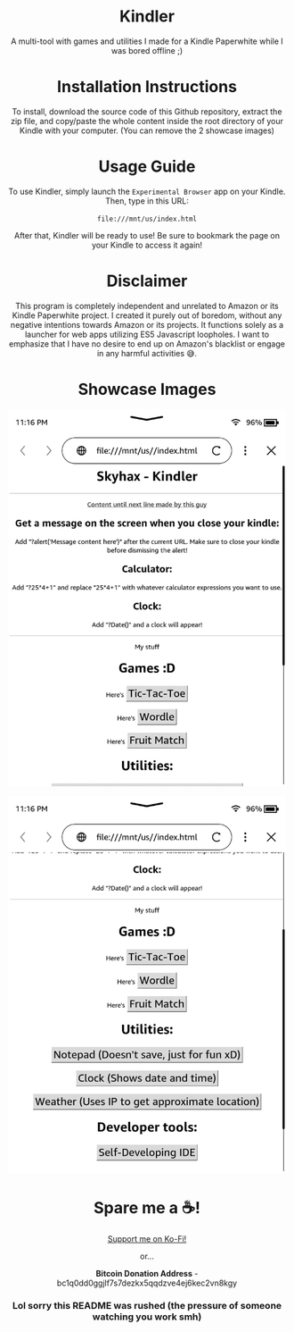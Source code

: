 <h1 align="center">Kindler</h1>
<p align="center">A multi-tool with games and utilities I made for a Kindle Paperwhite while I was bored offline ;)</p>

<h1 align="center">Installation Instructions</h1>
<p align="center">To install, download the source code of this Github repository, extract the zip file, and copy/paste the whole content inside the root directory of your Kindle with your computer. (You can remove the 2 showcase images)</p>

<h1 align="center">Usage Guide</h1>
<p align="center">To use Kindler, simply launch the <code>Experimental Browser</code> app on your Kindle. Then, type in this URL:</p>
<p align="center"><code>file:///mnt/us/index.html</code></p>
<p align="center">After that, Kindler will be ready to use! Be sure to bookmark the page on your Kindle to access it again!</p>

<h1 align="center">Disclaimer</h1>
<p align="center">This program is completely independent and unrelated to Amazon or its Kindle Paperwhite project. I created it purely out of boredom, without any negative intentions towards Amazon or its projects. It functions solely as a launcher for web apps utilizing ES5 Javascript loopholes. I want to emphasize that I have no desire to end up on Amazon's blacklist or engage in any harmful activities 😅.</p>

<h1 align="center">Showcase Images</h1>
<p align="center"><img width="500px" src="/showcase_1.png"></p>
<p align="center"><img width="500px" src="/showcase_2.png"></p>

<h1 align="center">Spare me a ☕!</h1>
<p align="center"><a href="https://ko-fi.com/chainedtears">Support me on Ko-Fi!</a></p>
<p align="center">or...</p>
<p align="center"><b>Bitcoin Donation Address</b> - bc1q0dd0ggjlf7s7dezkx5qqdzve4ej6kec2vn8kgy</p>

<h3 align="center">Lol sorry this README was rushed (the pressure of someone watching you work smh)</h3>
